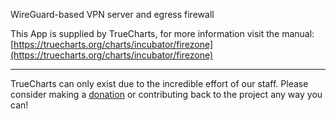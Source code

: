 WireGuard-based VPN server and egress firewall

This App is supplied by TrueCharts, for more information visit the manual: [https://truecharts.org/charts/incubator/firezone](https://truecharts.org/charts/incubator/firezone)

---

TrueCharts can only exist due to the incredible effort of our staff.
Please consider making a [donation](https://truecharts.org/sponsor) or contributing back to the project any way you can!
